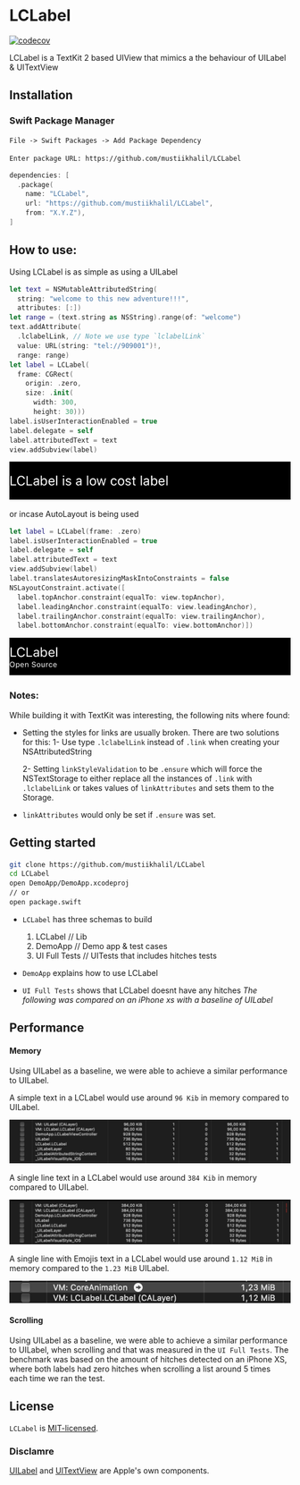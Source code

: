 # LCLabel

[![codecov](https://codecov.io/gh/mustiikhalil/LCLabel/branch/main/graph/badge.svg?token=KAH2KVQ5MQ)](https://codecov.io/gh/mustiikhalil/LCLabel)

LCLabel is a TextKit 2 based UIView that mimics a the behaviour of UILabel & UITextView

## Installation

### Swift Package Manager

```
File -> Swift Packages -> Add Package Dependency

Enter package URL: https://github.com/mustiikhalil/LCLabel
```

```swift
dependencies: [
  .package(
    name: "LCLabel",
    url: "https://github.com/mustiikhalil/LCLabel",
    from: "X.Y.Z"),
]
```

## How to use:

Using LCLabel is as simple as using a UILabel

```swift
let text = NSMutableAttributedString(
  string: "welcome to this new adventure!!!",
  attributes: [:])
let range = (text.string as NSString).range(of: "welcome")
text.addAttribute(
  .lclabelLink, // Note we use type `lclabelLink`
  value: URL(string: "tel://909001")!,
  range: range)
let label = LCLabel(
  frame: CGRect(
    origin: .zero, 
    size: .init(
      width: 300, 
      height: 30)))
label.isUserInteractionEnabled = true
label.delegate = self
label.attributedText = text
view.addSubview(label)
```

![](Sources/LCLabel/LCLabel.docc/Resources/__snapshots__/testTextCenterAlignment.1.png)

or incase AutoLayout is being used

```swift
let label = LCLabel(frame: .zero)
label.isUserInteractionEnabled = true
label.delegate = self
label.attributedText = text
view.addSubview(label)
label.translatesAutoresizingMaskIntoConstraints = false
NSLayoutConstraint.activate([
  label.topAnchor.constraint(equalTo: view.topAnchor),
  label.leadingAnchor.constraint(equalTo: view.leadingAnchor),
  label.trailingAnchor.constraint(equalTo: view.trailingAnchor),
  label.bottomAnchor.constraint(equalTo: view.bottomAnchor)])
```

![](Sources/LCLabel/LCLabel.docc/Resources/__snapshots__/testInstagramLabelMimic.1.png)

### Notes:

While building it with TextKit was interesting, the following nits where found:

- Setting the styles for links are usually broken. There are two solutions for this:
  1- Use type `.lclabelLink` instead of `.link` when creating your NSAttributedString

  2- Setting `linkStyleValidation` to be `.ensure` which will force the NSTextStorage to either replace all the instances of `.link` with `.lclabelLink` or takes values of `linkAttributes` and sets them to the Storage.

- `linkAttributes` would only be set if `.ensure` was set.

## Getting started

```bash
git clone https://github.com/mustiikhalil/LCLabel
cd LCLabel
open DemoApp/DemoApp.xcodeproj
// or
open package.swift
```

- `LCLabel` has three schemas to build
  1. LCLabel // Lib
  2. DemoApp // Demo app & test cases
  3. UI Full Tests // UITests that includes hitches tests
 
- `DemoApp` explains how to use LCLabel
- `UI Full Tests` shows that LCLabel doesnt have any hitches
  *The following was compared on an iPhone xs with a baseline of UILabel*

## Performance

#### Memory

Using UILabel as a baseline, we were able to achieve a similar performance to UILabel.

A simple text in a LCLabel would use around `96 Kib` in memory compared to UILabel.

![](Sources/LCLabel/LCLabel.docc/Resources/screenshots/shorttext.png)

A single line text in a LCLabel would use around `384 Kib` in memory compared to UILabel.

![](Sources/LCLabel/LCLabel.docc/Resources/screenshots/oneline-text-long.png)

A single line with Emojis text in a LCLabel would use around `1.12 MiB` in memory compared to the `1.23 MiB` UILabel.

![](Sources/LCLabel/LCLabel.docc/Resources/screenshots/longtext-emoji.png)

#### Scrolling

Using UILabel as a baseline, we were able to achieve a similar performance to UILabel, 
when scrolling and that was measured in the `UI Full Tests`. 
The benchmark was based on the amount of hitches detected on an iPhone XS, 
where both labels had zero hitches when scrolling a list around 5 times each time we ran the test.

## License

`LCLabel` is [MIT-licensed](./LICENSE.md).

### Disclamre 

[UILabel](https://developer.apple.com/documentation/uikit/uilabel/) and [UITextView](https://developer.apple.com/documentation/uikit/uitextview) are Apple's own components. 